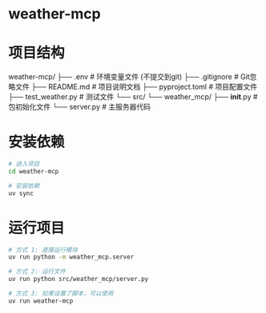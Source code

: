 # weather-mcp

# 项目结构
weather-mcp/
├── .env                    # 环境变量文件 (不提交到git)
├── .gitignore             # Git忽略文件
├── README.md              # 项目说明文档
├── pyproject.toml         # 项目配置文件
├── test_weather.py        # 测试文件
└── src/
    └── weather_mcp/
        ├── __init__.py    # 包初始化文件
        └── server.py      # 主服务器代码

# 安装依赖
```bash
# 进入项目 
cd weather-mcp

# 安装依赖
uv sync
```

# 运行项目
```bash
# 方式 1: 直接运行模块
uv run python -m weather_mcp.server

# 方式 2: 运行文件
uv run python src/weather_mcp/server.py

# 方式 3: 如果设置了脚本，可以使用
uv run weather-mcp
```


